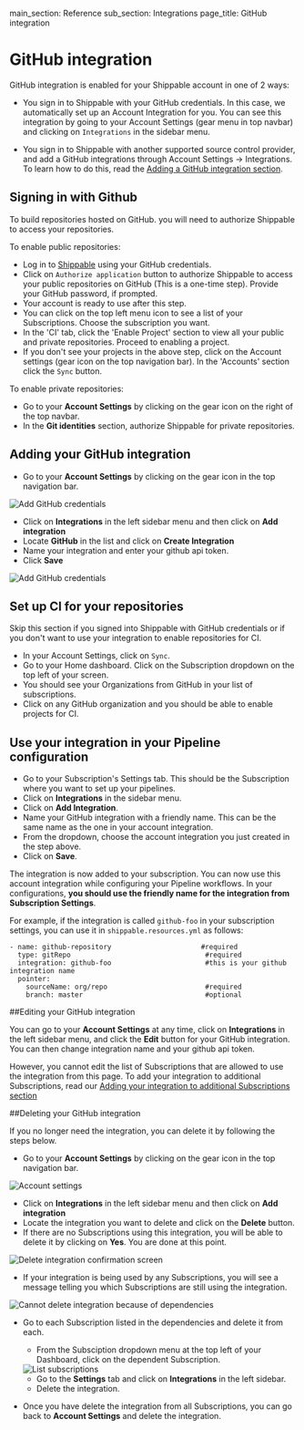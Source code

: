 main_section: Reference
sub_section: Integrations
page_title: GitHub integration

# GitHub integration

GitHub integration is enabled for your Shippable account in one of 2 ways:

* You sign in to Shippable with your GitHub credentials. In this case, we automatically set up an Account Integration for you. You can see this integration by going to your Account Settings (gear menu in top navbar) and clicking on `Integrations` in the sidebar menu.

* You sign in to Shippable with another supported source control provider, and add a GitHub integrations through Account Settings -> Integrations. To learn how to do this, read the [Adding a GitHub integration section](#addGithub).

## Signing in with Github

To build repositories hosted on GitHub. you will need to authorize Shippable to access your repositories.

To enable public repositories:

- Log in to [Shippable](https://app.shippable.com) using your GitHub credentials.
- Click on `Authorize application` button to authorize Shippable to access your public
  repositories on GitHub (This is a one-time step). Provide your GitHub password, if prompted.
- Your account is ready to use after this step.
- You can click on the top left menu icon to see a list of your Subscriptions. Choose the subscription you want.
- In the 'CI' tab, click the 'Enable Project' section to view all your public and private repositories. Proceed to enabling a project.
- If you don't see your projects in the above step, click on the Account settings (gear icon on the top navigation bar). In the 'Accounts' section click the `Sync` button.

To enable private repositories:

- Go to your **Account Settings** by clicking on the gear icon on the right of the top navbar.
- In the **Git identities** section, authorize Shippable for private repositories.

## Adding your GitHub integration

-  Go to your **Account Settings** by clicking on the gear icon in the top navigation bar.

<img src="../../images/reference/integrations/account-settings.png" alt="Add GitHub credentials">

-  Click on **Integrations** in the left sidebar menu and then click on **Add integration**
-  Locate **GitHub** in the list and click on **Create Integration**
-  Name your integration and enter your github api token.
-  Click **Save**

<img src="../../images/reference/integrations/github-integration.png" alt="Add GitHub credentials">

## Set up CI for your repositories

Skip this section if you signed into Shippable with GitHub credentials or if you don't want to use your integration to enable repositories for CI.

* In your Account Settings, click on `Sync`.
* Go to your Home dashboard. Click on the Subscription dropdown on the top left of your screen.
* You should see your Organizations from GitHub in your list of subscriptions.
* Click on any GitHub organization and you should be able to enable projects for CI.

## Use your integration in your Pipeline configuration

* Go to your Subscription's Settings tab. This should be the Subscription where you want to set up your pipelines.
* Click on **Integrations** in the sidebar menu.
* Click on **Add Integration**.
* Name your GitHub integration with a friendly name. This can be the same name as the one in your account integration.
* From the dropdown, choose the account integration you just created in the step above.
* Click on **Save**.

The integration is now added to your subscription. You can now use this account integration while configuring your Pipeline workflows. In your configurations, **you should use the friendly name for the integration from Subscription Settings**.

For example, if the integration is called `github-foo` in your subscription settings, you can use it in `shippable.resources.yml` as follows:

```
- name: github-repository                      #required
  type: gitRepo                             	#required
  integration: github-foo                     	#this is your github integration name
  pointer:
    sourceName: org/repo                  		#required
    branch: master                          	#optional
```

##Editing your GitHub integration

You can go to your **Account Settings** at any time, click on **Integrations** in the left sidebar menu, and click the **Edit** button for your GitHub integration. You can then change integration name and your github api token.

However, you cannot edit the list of Subscriptions that are allowed to use the integration from this page. To add your integration to additional Subscriptions, read our [Adding your integration to additional Subscriptions section](integrations-overview/#add-subscriptions)

##Deleting your GitHub integration

If you no longer need the integration, you can delete it by following the steps below.

-  Go to your **Account Settings** by clicking on the gear icon in the top navigation bar.

<img src="../../images/reference/integrations/account-settings.png" alt="Account settings">

-  Click on **Integrations** in the left sidebar menu and then click on **Add integration**
- Locate the integration you want to delete and click on the **Delete** button.
- If there are no Subscriptions using this integration, you will be able to delete it by clicking on **Yes**. You are done at this point.

<img src="../../images/reference/integrations/confirm-delete-integration.png" alt="Delete integration confirmation screen">

- If your integration is being used by any Subscriptions, you will see a message telling you which Subscriptions are still using the integration.

<img src="../../images/reference/integrations/cannot-delete-integration.png" alt="Cannot delete integration because of dependencies">

- Go to each Subscription listed in the dependencies and delete it from each.
    - From the Subsciption dropdown menu at the top left of your Dashboard, click on the dependent Subscription.

    <img src="../../images/reference/integrations/list-subscriptions.png" alt="List subscriptions">

    - Go to the **Settings** tab and click on **Integrations** in the left sidebar.
    - Delete the integration.
- Once you have delete the integration from all Subscriptions, you can go back to **Account Settings** and delete the integration.